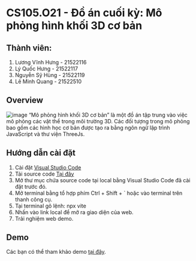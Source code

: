 # CS105.O21 - Đồ án cuối kỳ: Mô phỏng hình khối 3D cơ bản
## Thành viên:
  1. Lương Vĩnh Hưng - 21522116
  2. Lý Quốc Hưng - 21522117
  3. Nguyễn Sỹ Hùng - 21522119
  4. Lê Minh Quang - 21522510
## Overview
![image](https://github.com/hungns1522003/CS105.O21/assets/100069330/b338156e-1d5d-4bca-958e-b627e57c53f5)
“Mô phỏng hình khối 3D cơ bản” là một đồ án tập trung vào việc mô phỏng các vật thể trong môi trường 3D. Các đối tượng trong mô phỏng bao gồm các hình học cơ bản được tạo ra bằng ngôn ngữ lập trình JavaScript và thư viện ThreeJs.
## Hướng dẫn cài đặt
  1. Cài đặt [Visual Studio Code](https://code.visualstudio.com/download)
  2. Tải source code [Tại đây](https://github.com/hungns1522003/CS105.O21)
  3. Mở thư mục chứa source code tại local bằng Visual Studio Code đã cài đặt trước đó.
  4. Mở terminal bằng tổ hợp phím Ctrl + Shift + ` hoặc vào terminal trên thanh công cụ.
  5. Tại terminal gõ lệnh: npx vite
  6. Nhấn vào link local để mở ra giao diện của web.
  7. Trải nghiệm web demo.
## Demo
Các bạn có thể tham khảo demo [tại đây](https://youtu.be/S9-5qi3JCIo).
